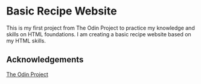 # Basic Recipe Website

This is my first project from The Odin Project to practice my knowledge
and skills on HTML foundations. I am creating a basic recipe website
based on my HTML skills.

## Acknowledgements
[The Odin Project](https://www.theodinproject.com/lessons/foundations-recipes)

